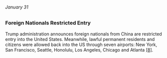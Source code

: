 ###### January 31

### Foreign Nationals Restricted Entry

Trump administration announces foreign nationals from China are restricted entry into the United States. Meanwhile, lawful permanent residents and citizens were allowed back into the US through seven airports: New York, San Francisco, Seattle, Honolulu, Los Angeles, Chicago and Atlanta [[8]](https://www.nytimes.com/article/coronavirus-timeline.html).